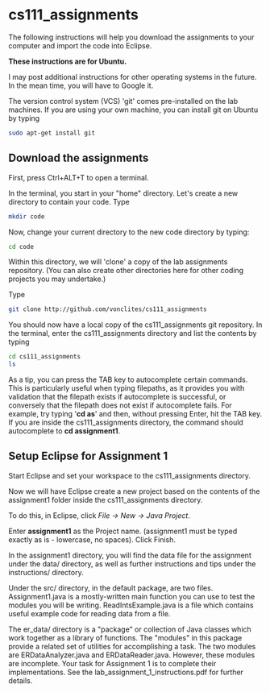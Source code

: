 # cs111_assignments

The following instructions will help you download the assignments to your computer and import the code into Eclipse.

**These instructions are for Ubuntu.** 

I may post additional instructions for other operating systems in the future.  In the mean time, you will have to Google it.

The version control system (VCS) 'git' comes pre-installed on the lab machines. If you are using your own machine, you can install git on Ubuntu by typing

```bash
sudo apt-get install git
```

## Download the assignments
First, press Ctrl+ALT+T to open a terminal.

In the terminal, you start in your "home" directory. Let's create a new directory to contain your code.
Type
```bash
mkdir code
```
Now, change your current directory to the new code directory by typing:
```bash
cd code
```
Within this directory, we will 'clone' a copy of the lab assignments repository. (You can also create other directories here for other coding projects you may undertake.) 



Type
```bash
git clone http://github.com/vonclites/cs111_assignments
```
You should now have a local copy of the cs111_assignments git repository.
In the terminal, enter the cs111_assignments directory and list the contents by typing
```bash
cd cs111_assignments
ls
```
As a tip, you can press the TAB key to autocomplete certain commands.  This is particularly useful when typing filepaths, as it provides you with validation that the filepath exists if autocomplete is successful, or conversely that the filepath does not exist if autocomplete fails. For example, try typing '**cd as**' and then, without pressing Enter, hit the TAB key. If you are inside the cs111_assignments directory, the command should autocomplete to **cd assignment1**.

## Setup Eclipse for Assignment 1

Start Eclipse and set your workspace to the cs111_assignments directory.

Now we will have Eclipse create a new project based on the contents of the assignment1 folder inside the cs111_assignments directory. 

To do this, in Eclipse, click _File -> New -> Java Project_.

Enter **assignment1** as the Project name. (assignment1 must be typed exactly as is - lowercase, no spaces).
Click Finish.

In the assignment1 directory, you will find the data file for the assignment under the data/ directory, as well as further instructions and tips under the instructions/ directory. 

Under the src/ directory, in the default package, are two files.  Assignment1.java is a mostly-written main function you can use to test the modules you will be writing. ReadIntsExample.java is a file which contains useful example code for reading data from a file.

The er\_data/ directory is a "package" or collection of Java classes which work together as a library of functions.  The "modules" in this package provide a related set of utilities for accomplishing a task. The two modules are ERDataAnalyzer.java and ERDataReader.java. However, these modules are incomplete.  Your task for Assignment 1 is to complete their implementations.  See the lab_assignment\_1\_instructions.pdf for further details.




